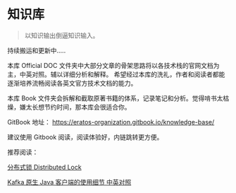 # 知识库



> 以知识输出倒逼知识输入。

持续搬运和更新中.....

本库 Official DOC 文件夹中大部分文章的骨架思路将以各技术栈的官网文档为主，中英对照。辅以详细分析和解释。 希望经过本库的洗礼，作者和阅读者都能逐渐培养流畅阅读各英文官方技术文档的能力。

本库 Book 文件夹会拆解和截取原著书籍的体系，记录笔记和分析。觉得啃书太枯燥，嫌太长想节约时间，那本库会很适合你。


GitBook 地址： https://eratos-organization.gitbook.io/knowledge-base/

建议使用 Gitbook 阅读，阅读体验好，内链跳转更方便。



推荐阅读：

[分布式锁 Distributed Lock](https://eratos-organization.gitbook.io/knowledge-base/fen-bu-shi/fen-bu-shi-suo-distributed-lock)

[Kafka 原生 Java 客户端的使用细节 中英对照](https://eratos-organization.gitbook.io/knowledge-base/official_doc/kafka-yuan-sheng-java-ke-hu-duan-de-shi-yong-zhong-ying-dui-zhao)
